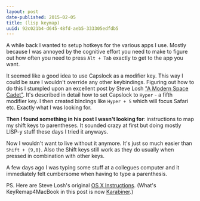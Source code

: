 ```yaml
---
layout: post
date-published: 2015-02-05
title: (lisp keymap)
uuid: 92c021b4-d645-48fd-aeb5-333305edfdb5
---
```

A while back I wanted to setup hotkeys for the various apps I use.
Mostly because I was annoyed by the cognitive effort you need to
make to figure out how often you need to press `Alt + Tab` exactly
to get to the app you want.

It seemed like a good idea to use Capslock as a modifier key.
This way I could be sure I wouldn't override any other keybindings.
Figuring out how to do this I stumpled upon an excellent
post by Steve Losh ["A Modern Space Cadet"][space-cadet]. It's
described in detail how to set Capslock to `Hyper` - a fifth modifier
key. I then created bindings like `Hyper + S` which will focus Safari
etc. Exactly what I was looking for.


**Then I found something in his post I wasn't looking for**:
instructions to map my shift keys to parentheses. It sounded crazy at
first but doing mostly LISP-y stuff these days I tried it anyways.

Now I wouldn't want to live without it anymore. It's just so much easier
than `Shift + {9,0}`. Also the Shift keys still work as they do usually
when pressed in combination with other keys.

A few days ago I was typing some stuff at a collegues computer and
it immediately felt cumbersome when having to type a parenthesis.

<aside> PS. Here are Steve Losh's original <a
href="http://stevelosh.com/blog/2012/10/a-modern-space-cadet/#shift-parentheses">OS
X Instructions</a>.  (What's KeyRemap4MacBook in this post is now <a
href="https://pqrs.org/osx/karabiner/index.html.en">Karabiner</a>.)
</aside>

[space-cadet]: http://stevelosh.com/blog/2012/10/a-modern-space-cadet/

